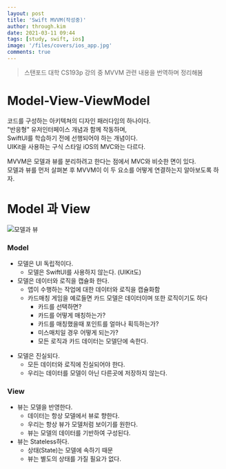 ```yaml
---
layout: post
title: 'Swift MVVM(작성중)'
author: through.kim
date: 2021-03-11 09:44
tags: [study, swift, ios]
image: '/files/covers/ios_app.jpg'
comments: true
---
```


> 스탠포드 대학 CS193p 강의 중 MVVM 관련 내용을 번역하며 정리해봄

# Model-View-ViewModel

코드를 구성하는 아키텍쳐의 디자인 패러다임의 하나이다.  
"반응형" 유저인터페이스 개념과 함께 작동하며,  
SwiftUI를 학습하기 전에 선행되어야 하는 개념이다.  
UIKit을 사용하는 구식 스타일 iOS의 MVC와는 다르다.  

MVVM은 모델과 뷰를 분리하려고 한다는 점에서 MVC와 비슷한 면이 있다.  
모델과 뷰를 먼저 살펴본 후 MVVM이 이 두 요소를 어떻게 연결하는지 알아보도록 하자.  

# Model 과 View

![모델과 뷰](/files/cs193p/1.png)

### Model

- 모델은 UI 독립적이다.
    + 모델은 SwiftUI를 사용하지 않는다. (UIKit도)
- 모델은 데이터와 로직을 캡슐화 한다.
    + 앱이 수행하는 작업에 대한 데이터와 로직을 캡슐화함
    + 카드매칭 게임을 예로들면 카드 모델은 데이터이며 또한 로직이기도 하다
        + 카드를 선택하면?
        + 카드를 어떻게 매칭하는가?
        + 카드를 매칭했을때 포인트를 얼마나 획득하는가?
        + 미스매치일 경우 어떻게 되는가?
        + 모든 로직과 카드 데이터는 모델단에 속한다.
* 모델은 진실되다.
    - 모든 데이터와 로직에 진실되어야 한다.
    - 우리는 데이터를 모델이 아닌 다른곳에 저장하지 않는다.

### View

- 뷰는 모델을 반영한다.
    + 데이터는 항상 모델에서 뷰로 향한다.
    + 우리는 항상 뷰가 모델처럼 보이기를 원한다.
    + 뷰는 모델의 데이터를 기반하여 구성된다.
- 뷰는 Stateless하다.
    + 상태(State)는 모델에 속하기 때문
    + 뷰는 별도의 상태를 가질 필요가 없다.
